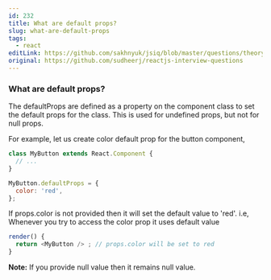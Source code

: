```yaml
---
id: 232
title: What are default props?
slug: what-are-default-props
tags:
  - react
editLink: https://github.com/sakhnyuk/jsiq/blob/master/questions/theory/react/232.md
original: https://github.com/sudheerj/reactjs-interview-questions
---
```


### What are default props?

The defaultProps are defined as a property on the component class to set the default props for the class. This is used for undefined props, but not for null props.

For example, let us create color default prop for the button component,

```javascript
class MyButton extends React.Component {
  // ...
}

MyButton.defaultProps = {
  color: 'red',
};
```

If props.color is not provided then it will set the default value to 'red'. i.e, Whenever you try to access the color prop it uses default value

```javascript
render() {
  return <MyButton /> ; // props.color will be set to red
}
```

**Note:** If you provide null value then it remains null value.
